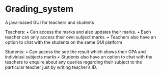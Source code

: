 

# Grading_system
A java-based GUI for teachers and students

Teachers: 
•	Can access the marks and also updates their marks.
•	Each teacher can only access their own subject marks.
•	Teachers also have an option to chat with the students on the same GUI platform
 
Students: 
•	Can access the see the result which shows their GPA and individual subjects marks
•	Students also have an option to chat with the teachers to enquire about any queries regarding their subject to the particular teacher just by writing teacher’s ID.

